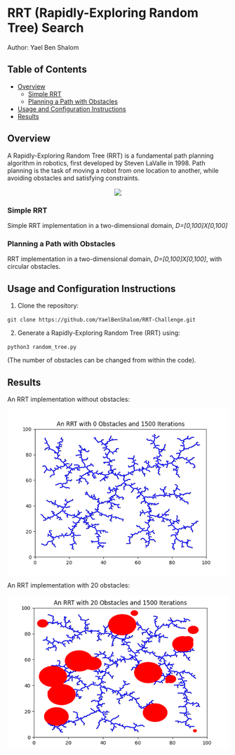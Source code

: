 # RRT (Rapidly-Exploring Random Tree) Search

Author: Yael Ben Shalom

## Table of Contents

- [Overview](#overview)
  - [Simple RRT](#simple-rrt)
  - [Planning a Path with Obstacles](#planning-a-path-with-obstacles)
- [Usage and Configuration Instructions](#usage-and-configuration-instructions)
- [Results](#results)


## Overview

A Rapidly-Exploring Random Tree (RRT) is a fundamental path planning algorithm in robotics, first developed by Steven LaValle in 1998.
Path planning is the task of moving a robot from one location to another, while avoiding obstacles and satisfying constraints.

<p align="center">
    <img align="center" src="https://github.com/YaelBenShalom/RRT-Challenge/blob/master/images/4.gif">
</p>
        
### Simple RRT

Simple RRT implementation in a two-dimensional domain, _D=[0,100]X[0,100]_

### Planning a Path with Obstacles

RRT implementation in a two-dimensional domain, _D=[0,100]X[0,100]_, with circular obstacles.

## Usage and Configuration Instructions

1. Clone the repository:
  
  `git clone https://github.com/YaelBenShalom/RRT-Challenge.git`

2. Generate a Rapidly-Exploring Random Tree (RRT) using:

  `python3 random_tree.py`

  (The number of obstacles can be changed from within the code).

## Results

An RRT implementation without obstacles:
<p align="center">
    <img align="center" src="https://github.com/YaelBenShalom/RRT-Challenge/blob/master/images/Task_1(3).png">
</p>

An RRT implementation with 20 obstacles:
<p align="center">
    <img align="center" src="https://github.com/YaelBenShalom/RRT-Challenge/blob/master/images/Task_2(5).png">
</p>
